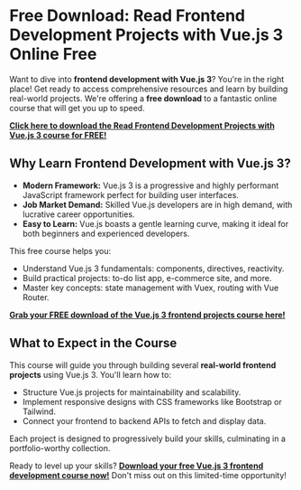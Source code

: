 # Free Download: Read Frontend Development Projects with Vue.js 3 Online Free

Want to dive into **frontend development with Vue.js 3**? You're in the right place! Get ready to access comprehensive resources and learn by building real-world projects. We're offering a **free download** to a fantastic online course that will get you up to speed.

[**Click here to download the Read Frontend Development Projects with Vue.js 3 course for FREE!**](https://udemywork.com/read-frontend-development-projects-with-vue-js-3)

## Why Learn Frontend Development with Vue.js 3?

*   **Modern Framework:** Vue.js 3 is a progressive and highly performant JavaScript framework perfect for building user interfaces.
*   **Job Market Demand:** Skilled Vue.js developers are in high demand, with lucrative career opportunities.
*   **Easy to Learn:** Vue.js boasts a gentle learning curve, making it ideal for both beginners and experienced developers.

This free course helps you:

*   Understand Vue.js 3 fundamentals: components, directives, reactivity.
*   Build practical projects: to-do list app, e-commerce site, and more.
*   Master key concepts: state management with Vuex, routing with Vue Router.

[**Grab your FREE download of the Vue.js 3 frontend projects course here!**](https://udemywork.com/read-frontend-development-projects-with-vue-js-3)

## What to Expect in the Course

This course will guide you through building several **real-world frontend projects** using Vue.js 3. You'll learn how to:

*   Structure Vue.js projects for maintainability and scalability.
*   Implement responsive designs with CSS frameworks like Bootstrap or Tailwind.
*   Connect your frontend to backend APIs to fetch and display data.

Each project is designed to progressively build your skills, culminating in a portfolio-worthy collection.

Ready to level up your skills? **[Download your free Vue.js 3 frontend development course now!](https://udemywork.com/read-frontend-development-projects-with-vue-js-3)** Don't miss out on this limited-time opportunity!
